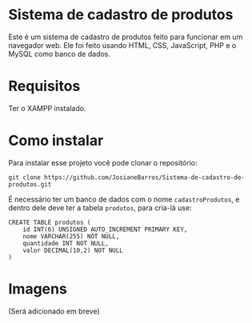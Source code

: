 # Sistema de cadastro de produtos
Este é um sistema de cadastro de produtos feito para funcionar em um navegador web. Ele foi feito usando HTML, CSS, JavaScript, PHP e o MySQL como banco de dados.

# Requisitos
Ter o XAMPP instalado.

# Como instalar
Para instalar esse projeto você pode clonar o repositório:

```
git clone https://github.com/JosianeBarros/Sistema-de-cadastro-de-produtos.git
```

É necessário ter um banco de dados com o nome `cadastroProdutos`, e dentro dele deve ter a tabela `produtos`, para cria-lá use:

```
CREATE TABLE produtos (
    id INT(6) UNSIGNED AUTO_INCREMENT PRIMARY KEY,
    nome VARCHAR(255) NOT NULL,
    quantidade INT NOT NULL,
    valor DECIMAL(10,2) NOT NULL
)
```

# Imagens
(Será adicionado em breve)
